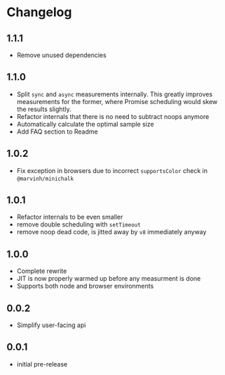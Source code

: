 # Changelog

## 1.1.1

* Remove unused dependencies

## 1.1.0

* Split `sync` and `async` measurements internally. This greatly improves measurements for the former, where Promise scheduling would skew the results slightly.
* Refactor internals that there is no need to subtract noops anymore
* Automatically calculate the optimal sample size
* Add FAQ section to Readme

## 1.0.2

* Fix exception in browsers due to incorrect `supportsColor` check in
  `@marvinh/minichalk`

## 1.0.1

* Refactor internals to be even smaller
* remove double scheduling with `setTimeout`
* remove noop dead code, is jitted away by `v8` immediately anyway

## 1.0.0

* Complete rewrite
* JIT is now properly warmed up before any measurment is done
* Supports both node and browser environments

## 0.0.2

* Simplify user-facing api

## 0.0.1

* initial pre-release
